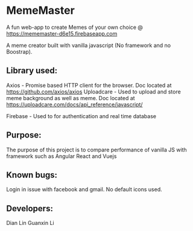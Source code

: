 # MemeMaster
A fun web-app to create Memes of your own choice @ https://mememaster-d6e15.firebaseapp.com

A meme creator built with vanilla javascript (No framework and no Boostrap).


## Library used:
Axios - Promise based HTTP client for the browser. Doc located at https://github.com/axios/axios
Uploadcare - Used to upload and store meme background as well as meme. Doc located at https://uploadcare.com/docs/api_reference/javascript/

Firebase - Used to for authentication and real time database

## Purpose:
The purpose of this project is to compare performance of vanilla JS with framework such as Angular React and Vuejs

## Known bugs:
Login in issue with facebook and gmail. No default icons used.

## Developers:
Dian Lin
Guanxin Li

